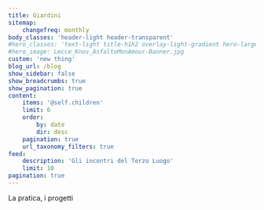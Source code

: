 ```yaml
---
title: Giardini
sitemap:
    changefreq: monthly
body_classes: 'header-light header-transparent'
#hero_classes: 'text-light title-h1h2 overlay-light-gradient hero-large parallax'
#hero_image: Lecce_Knos_AsfaltoMonAmour-Banner.jpg
custom: 'new thing'
blog_url: /blog
show_sidebar: false
show_breadcrumbs: true
show_pagination: true
content:
    items: '@self.children'
    limit: 6
    order:
        by: date
        dir: desc
    pagination: true
    url_taxonomy_filters: true
feed:
    description: 'Gli incontri del Terzo Luogo'
    limit: 10
pagination: true
---
```


La pratica, i  progetti

